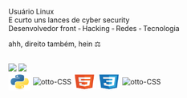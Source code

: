 
Usuário Linux
<br>
E curto uns lances de cyber security 
<Br>
Desenvolvedor front ▫️ Hacking ▫️ Redes ▫️ Tecnologia
<div>

ahh, direito também, hein ⚖️
  
  <div style="display: inline_block"><br>
  <a href="https://www.instagram.com/ottoo.9/" target="_blank"><img src="https://img.shields.io/badge/-Instagram-%23E4405F?style=for-the-badge&logo=instagram&logoColor=white" target="_blank"></a>
  <a href = "mailto:otaciliojr.quirino@gmail.com"><img src="https://img.shields.io/badge/-Gmail-%23333?style=for-the-badge&logo=gmail&logoColor=white" target="_blank">
  </a>
  </div>
 <img align="center" alt="otto-Python" height="35" width="45" src="https://raw.githubusercontent.com/devicons/devicon/master/icons/python/python-original.svg">
<img align="center" alt="otto-CSS" height="30" width="30" src="https://seeklogo.com/images/O/ottawa-js-logo-394DB38073-seeklogo.com.png">
 <img align="center" alt="otto-HTML" height="30" width="45" src="https://raw.githubusercontent.com/devicons/devicon/master/icons/html5/html5-original.svg">
 <img align="center" alt="otto-CSS" height="30" width="45" src="https://raw.githubusercontent.com/devicons/devicon/master/icons/css3/css3-original.svg">
 <img align="center" alt="otto-CSS" height="31" width="30" src="https://seeklogo.com/images/K/kali-linux-logo-5A3B1D1555-seeklogo.com.png">
 

